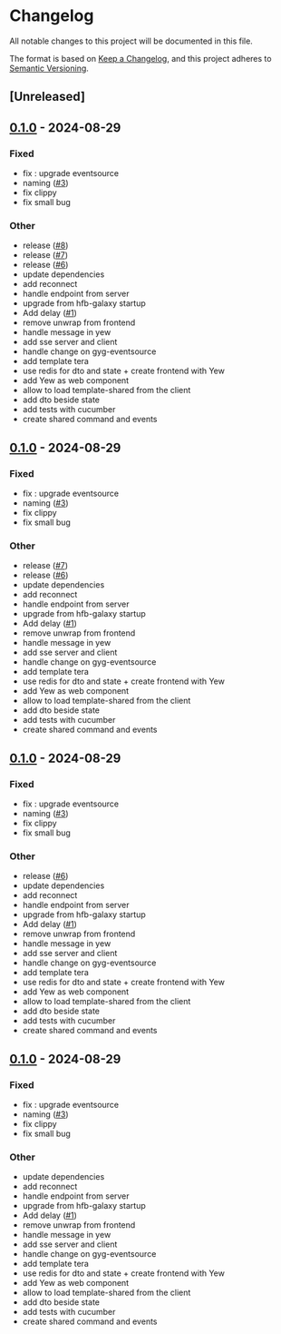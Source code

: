 # Changelog
All notable changes to this project will be documented in this file.

The format is based on [Keep a Changelog](https://keepachangelog.com/en/1.0.0/),
and this project adheres to [Semantic Versioning](https://semver.org/spec/v2.0.0.html).

## [Unreleased]

## [0.1.0](https://github.com/horfimbor/horfimbor-template/releases/tag/template-client-v0.1.0) - 2024-08-29

### Fixed
- fix : upgrade eventsource
- naming ([#3](https://github.com/horfimbor/horfimbor-template/pull/3))
- fix clippy
- fix small bug

### Other
- release ([#8](https://github.com/horfimbor/horfimbor-template/pull/8))
- release ([#7](https://github.com/horfimbor/horfimbor-template/pull/7))
- release ([#6](https://github.com/horfimbor/horfimbor-template/pull/6))
- update dependencies
- add reconnect
- handle endpoint from server
- upgrade from hfb-galaxy startup
- Add delay ([#1](https://github.com/horfimbor/horfimbor-template/pull/1))
- remove unwrap from frontend
- handle message in yew
- add sse server and client
- handle change on gyg-eventsource
- add template tera
- use redis for dto and state + create frontend with Yew
- add Yew as web component
- allow to load template-shared from the client
- add dto beside state
- add tests with cucumber
- create shared command and events

## [0.1.0](https://github.com/horfimbor/horfimbor-template/releases/tag/template-client-v0.1.0) - 2024-08-29

### Fixed
- fix : upgrade eventsource
- naming ([#3](https://github.com/horfimbor/horfimbor-template/pull/3))
- fix clippy
- fix small bug

### Other
- release ([#7](https://github.com/horfimbor/horfimbor-template/pull/7))
- release ([#6](https://github.com/horfimbor/horfimbor-template/pull/6))
- update dependencies
- add reconnect
- handle endpoint from server
- upgrade from hfb-galaxy startup
- Add delay ([#1](https://github.com/horfimbor/horfimbor-template/pull/1))
- remove unwrap from frontend
- handle message in yew
- add sse server and client
- handle change on gyg-eventsource
- add template tera
- use redis for dto and state + create frontend with Yew
- add Yew as web component
- allow to load template-shared from the client
- add dto beside state
- add tests with cucumber
- create shared command and events

## [0.1.0](https://github.com/horfimbor/horfimbor-template/releases/tag/template-client-v0.1.0) - 2024-08-29

### Fixed
- fix : upgrade eventsource
- naming ([#3](https://github.com/horfimbor/horfimbor-template/pull/3))
- fix clippy
- fix small bug

### Other
- release ([#6](https://github.com/horfimbor/horfimbor-template/pull/6))
- update dependencies
- add reconnect
- handle endpoint from server
- upgrade from hfb-galaxy startup
- Add delay ([#1](https://github.com/horfimbor/horfimbor-template/pull/1))
- remove unwrap from frontend
- handle message in yew
- add sse server and client
- handle change on gyg-eventsource
- add template tera
- use redis for dto and state + create frontend with Yew
- add Yew as web component
- allow to load template-shared from the client
- add dto beside state
- add tests with cucumber
- create shared command and events

## [0.1.0](https://github.com/horfimbor/horfimbor-template/releases/tag/template-client-v0.1.0) - 2024-08-29

### Fixed
- fix : upgrade eventsource
- naming ([#3](https://github.com/horfimbor/horfimbor-template/pull/3))
- fix clippy
- fix small bug

### Other
- update dependencies
- add reconnect
- handle endpoint from server
- upgrade from hfb-galaxy startup
- Add delay ([#1](https://github.com/horfimbor/horfimbor-template/pull/1))
- remove unwrap from frontend
- handle message in yew
- add sse server and client
- handle change on gyg-eventsource
- add template tera
- use redis for dto and state + create frontend with Yew
- add Yew as web component
- allow to load template-shared from the client
- add dto beside state
- add tests with cucumber
- create shared command and events
